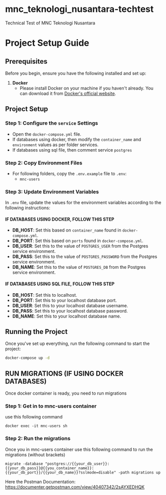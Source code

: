 # mnc_teknologi_nusantara-techtest
Technical Test of MNC Teknologi Nusantara

# Project Setup Guide

## Prerequisites

Before you begin, ensure you have the following installed and set up:

1. **Docker**  
   - Please install Docker on your machine if you haven't already. You can download it from [Docker's official website](https://www.docker.com/).


## Project Setup

### Step 1: Configure the `service` Settings

- Open the `docker-compose.yml` file.
- If databases using docker, then modify the `container_name` and `environment` values as per folder services.
- If databases using sql file, then comment service `postgres`

### Step 2: Copy Environment Files

- For following folders, copy the `.env.example` file to `.env`:
  - `mnc-users`


### Step 3: Update Environment Variables

In `.env` file, update the values for the environment variables according to the following instructions:

#### IF DATABASES USING DOCKER, FOLLOW THIS STEP
- **DB_HOST**: Set this based on `container_name` found in `docker-compose.yml`.
- **DB_PORT**: Set this based on `ports` found in `docker-compose.yml`.
- **DB_USER**: Set this to the value of `POSTGRES_USER` from the Postgres service environment.
- **DB_PASS**: Set this to the value of `POSTGRES_PASSWORD` from the Postgres service environment.
- **DB_NAME**: Set this to the value of `POSTGRES_DB` from the Postgres service environment.

#### IF DATABASES USING SQL FILE, FOLLOW THIS STEP
- **DB_HOST**: Set this to localhost.
- **DB_PORT**: Set this to your localhost database port.
- **DB_USER**: Set this to your localhost database username.
- **DB_PASS**: Set this to your localhost database password.
- **DB_NAME**: Set this to your localhost database name.

## Running the Project

Once you've set up everything, run the following command to start the project:

```bash
docker-compose up -d
```


## RUN MIGRATIONS (IF USING DOCKER DATABASES)
Once docker container is ready, you need to run migrations

### Step 1: Get in to mnc-users container
use this following command 
```
docker exec -it mnc-users sh
```

### Step 2: Run the migrations
Once you in mnc-users container use this following command to run the migrations (without brackets)
```
migrate -database "postgres://{{your_db_user}}:{{your_db_pass}}@{{you_container_name}}:{{your_db_port}}/{{your_db_name}}?sslmode=disable" -path migrations up
```



Here the Postman Documentation:
https://documenter.getpostman.com/view/40407342/2sAYXEDHQK
